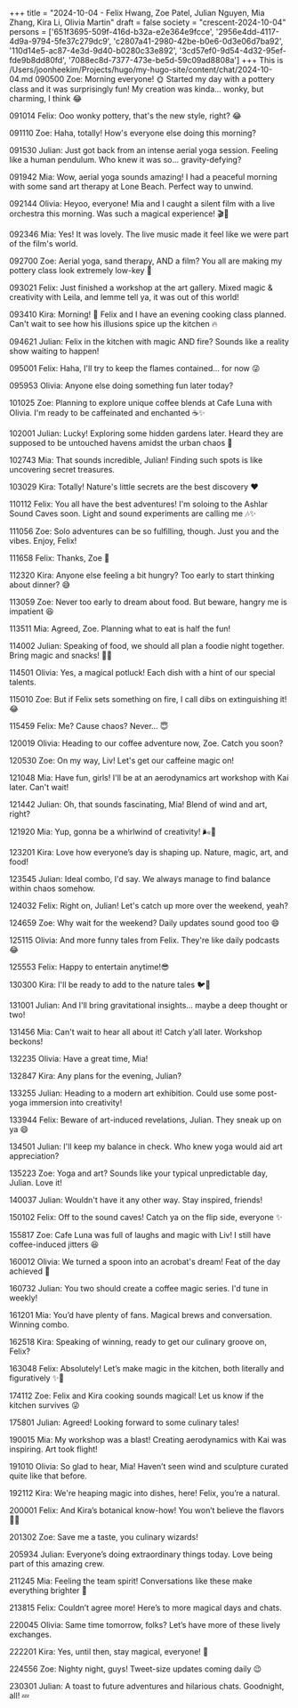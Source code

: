+++
title = "2024-10-04 - Felix Hwang, Zoe Patel, Julian Nguyen, Mia Zhang, Kira Li, Olivia Martin"
draft = false
society = "crescent-2024-10-04"
persons = ['651f3695-509f-416d-b32a-e2e364e9fcce', '2956e4dd-4117-4d9a-9794-5fe37c279dc9', 'c2807a41-2980-42be-b0e6-0d3e06d7ba92', '110d14e5-ac87-4e3d-9d40-b0280c33e892', '3cd57ef0-9d54-4d32-95ef-fde9b8dd80fd', '7088ec8d-7377-473e-be5d-59c09ad8808a']
+++
This is /Users/joonheekim/Projects/hugo/my-hugo-site/content/chat/2024-10-04.md
090500 Zoe: Morning everyone! 🌞 Started my day with a pottery class and it was surprisingly fun! My creation was kinda... wonky, but charming, I think 😂

091014 Felix: Ooo wonky pottery, that's the new style, right? 😂

091110 Zoe: Haha, totally! How's everyone else doing this morning?

091530 Julian: Just got back from an intense aerial yoga session. Feeling like a human pendulum. Who knew it was so... gravity-defying? 

091942 Mia: Wow, aerial yoga sounds amazing! I had a peaceful morning with some sand art therapy at Lone Beach. Perfect way to unwind.

092144 Olivia: Heyoo, everyone! Mia and I caught a silent film with a live orchestra this morning. Was such a magical experience! 🎬🎼

092346 Mia: Yes! It was lovely. The live music made it feel like we were part of the film's world.

092700 Zoe: Aerial yoga, sand therapy, AND a film? You all are making my pottery class look extremely low-key 🤣

093021 Felix: Just finished a workshop at the art gallery. Mixed magic & creativity with Leila, and lemme tell ya, it was out of this world! 

093410 Kira: Morning! 🌱 Felix and I have an evening cooking class planned. Can't wait to see how his illusions spice up the kitchen 🔥

094621 Julian: Felix in the kitchen with magic AND fire? Sounds like a reality show waiting to happen!

095001 Felix: Haha, I'll try to keep the flames contained... for now 😜

095953 Olivia: Anyone else doing something fun later today?

101025 Zoe: Planning to explore unique coffee blends at Cafe Luna with Olivia. I'm ready to be caffeinated and enchanted ☕✨

102001 Julian: Lucky! Exploring some hidden gardens later. Heard they are supposed to be untouched havens amidst the urban chaos 🌿

102743 Mia: That sounds incredible, Julian! Finding such spots is like uncovering secret treasures.

103029 Kira: Totally! Nature's little secrets are the best discovery ❤️

110112 Felix: You all have the best adventures! I'm soloing to the Ashlar Sound Caves soon. Light and sound experiments are calling me 🎶✨

111056 Zoe: Solo adventures can be so fulfilling, though. Just you and the vibes. Enjoy, Felix!

111658 Felix: Thanks, Zoe 💫

112320 Kira: Anyone else feeling a bit hungry? Too early to start thinking about dinner? 😅

113059 Zoe: Never too early to dream about food. But beware, hangry me is impatient 😆

113511 Mia: Agreed, Zoe. Planning what to eat is half the fun!

114002 Julian: Speaking of food, we should all plan a foodie night together. Bring magic and snacks! 🍪✨

114501 Olivia: Yes, a magical potluck! Each dish with a hint of our special talents.

115010 Zoe: But if Felix sets something on fire, I call dibs on extinguishing it! 😂

115459 Felix: Me? Cause chaos? Never... 😇

120019 Olivia: Heading to our coffee adventure now, Zoe. Catch you soon? 

120530 Zoe: On my way, Liv! Let's get our caffeine magic on!

121048 Mia: Have fun, girls! I'll be at an aerodynamics art workshop with Kai later. Can't wait!

121442 Julian: Oh, that sounds fascinating, Mia! Blend of wind and art, right?

121920 Mia: Yup, gonna be a whirlwind of creativity! 🌬️🎨

123201 Kira: Love how everyone’s day is shaping up. Nature, magic, art, and food! 

123545 Julian: Ideal combo, I'd say. We always manage to find balance within chaos somehow.

124032 Felix: Right on, Julian! Let's catch up more over the weekend, yeah? 

124659 Zoe: Why wait for the weekend? Daily updates sound good too 😄

125115 Olivia: And more funny tales from Felix. They're like daily podcasts 😂

125553 Felix: Happy to entertain anytime!😎

130300 Kira: I'll be ready to add to the nature tales 🐦🌿 

131001 Julian: And I'll bring gravitational insights... maybe a deep thought or two!

131456 Mia: Can't wait to hear all about it! Catch y’all later. Workshop beckons!

132235 Olivia: Have a great time, Mia! 

132847 Kira: Any plans for the evening, Julian?

133255 Julian: Heading to a modern art exhibition. Could use some post-yoga immersion into creativity!

133944 Felix: Beware of art-induced revelations, Julian. They sneak up on ya 😄

134501 Julian: I'll keep my balance in check. Who knew yoga would aid art appreciation?

135223 Zoe: Yoga and art? Sounds like your typical unpredictable day, Julian. Love it!

140037 Julian: Wouldn't have it any other way. Stay inspired, friends!

150102 Felix: Off to the sound caves! Catch ya on the flip side, everyone ✨

155817 Zoe: Cafe Luna was full of laughs and magic with Liv! I still have coffee-induced jitters 😆

160012 Olivia: We turned a spoon into an acrobat's dream! Feat of the day achieved 🎩

160732 Julian: You two should create a coffee magic series. I'd tune in weekly!

161201 Mia: You’d have plenty of fans. Magical brews and conversation. Winning combo.

162518 Kira: Speaking of winning, ready to get our culinary groove on, Felix?

163048 Felix: Absolutely! Let’s make magic in the kitchen, both literally and figuratively ✨🍴

174112 Zoe: Felix and Kira cooking sounds magical! Let us know if the kitchen survives 😜

175801 Julian: Agreed! Looking forward to some culinary tales!

190015 Mia: My workshop was a blast! Creating aerodynamics with Kai was inspiring. Art took flight!

191010 Olivia: So glad to hear, Mia! Haven’t seen wind and sculpture curated quite like that before.

192112 Kira: We're heaping magic into dishes, here! Felix, you’re a natural.

200001 Felix: And Kira’s botanical know-how! You won’t believe the flavors 🌿🌟

201302 Zoe: Save me a taste, you culinary wizards!

205934 Julian: Everyone’s doing extraordinary things today. Love being part of this amazing crew.

211245 Mia: Feeling the team spirit! Conversations like these make everything brighter 🌟

213815 Felix: Couldn’t agree more! Here’s to more magical days and chats.

220045 Olivia: Same time tomorrow, folks? Let’s have more of these lively exchanges.

222201 Kira: Yes, until then, stay magical, everyone! 🌟

224556 Zoe: Nighty night, guys! Tweet-size updates coming daily 😉

230301 Julian: A toast to future adventures and hilarious chats. Goodnight, all! 💤
